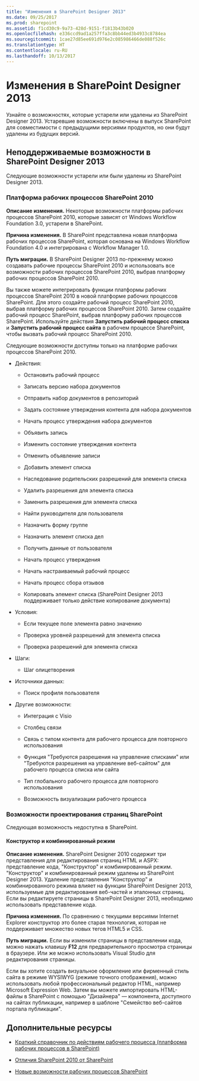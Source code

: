 ```yaml
---
title: "Изменения в SharePoint Designer 2013"
ms.date: 09/25/2017
ms.prod: sharepoint
ms.assetid: f1cd30c9-9a73-428d-9151-f1813b43b020
ms.openlocfilehash: e336ccd9ad1a257ffa3c8bb44ed3b4933c8784ea
ms.sourcegitcommit: 1cae27d85ee691d976e2c085986466de088f526c
ms.translationtype: HT
ms.contentlocale: ru-RU
ms.lasthandoff: 10/13/2017
---
```

# <a name="whats-changed-in-sharepoint-designer-2013"></a>Изменения в SharePoint Designer 2013
Узнайте о возможностях, которые устарели или удалены из SharePoint Designer 2013. Устаревшие возможности включены в выпуск SharePoint для совместимости с предыдущими версиями продуктов, но они будут удалены из будущих версий.
## <a name="discontinued-features-in-sharepoint-designer-2013"></a>Неподдерживаемые возможности в SharePoint Designer 2013
<a name="WhatsChangedSharePointDesigner2013_DiscontinuedFeatures"> </a>

Следующие возможности устарели или были удалены из SharePoint Designer 2013.
  
    
    

### <a name="sharepoint-2010-workflow-platform"></a>Платформа рабочих процессов SharePoint 2010
<a name="WhatsChangedSharePointDesigner2013_WorkflowPlatform"> </a>

 **Описание изменения.** Некоторые возможности платформы рабочих процессов SharePoint 2010, которые зависят от Windows Workflow Foundation 3.0, устарели в SharePoint.
  
    
    
 **Причина изменения.** В SharePoint представлена новая платформа рабочих процессов SharePoint, которая основана на Windows Workflow Foundation 4.0 и интегрирована с Workflow Manager 1.0.
  
    
    
 **Путь миграции.** В SharePoint Designer 2013 по-прежнему можно создавать рабочие процессы SharePoint 2010 и использовать все возможности рабочих процессов SharePoint 2010, выбрав платформу рабочих процессов SharePoint 2010.
  
    
    
Вы также можете интегрировать функции платформы рабочих процессов SharePoint 2010 в новой платформе рабочих процессов SharePoint. Для этого создайте рабочий процесс SharePoint 2010, выбрав платформу рабочих процессов SharePoint 2010. Затем создайте рабочий процесс SharePoint, выбрав платформу рабочих процессов SharePoint. Используйте действия **Запустить рабочий процесс списка** и **Запустить рабочий процесс сайта** в рабочем процессе SharePoint, чтобы вызвать рабочий процесс SharePoint 2010.
  
    
    
Следующие возможности доступны только на платформе рабочих процессов SharePoint 2010.
  
    
    

- Действия:
    
  - Остановить рабочий процесс
    
  
  - Записать версию набора документов
    
  
  - Отправить набор документов в репозиторий
    
  
  - Задать состояние утверждения контента для набора документов
    
  
  - Начать процесс утверждения набора документов
    
  
  - Объявить запись
    
  
  - Изменить состояние утверждения контента
    
  
  - Отменить объявление записи
    
  
  - Добавить элемент списка 
    
  
  - Наследование родительских разрешений для элемента списка
    
  
  - Удалить разрешения для элемента списка
    
  
  - Заменить разрешения для элемента списка
    
  
  - Найти руководителя для пользователя
    
  
  - Назначить форму группе
    
  
  - Назначить элемент списка дел
    
  
  - Получить данные от пользователя
    
  
  - Начать процесс утверждения
    
  
  - Начать настраиваемый рабочий процесс
    
  
  - Начать процесс сбора отзывов
    
  
  - Копировать элемент списка (SharePoint Designer 2013 поддерживает только действие копирование документа)
    
  
- Условия:
    
  - Если текущее поле элемента равно значению
    
  
  - Проверка уровней разрешений для элемента списка
    
  
  - Проверка разрешений для элемента списка
    
  
- Шаги:
    
  - Шаг олицетворения
    
  
- Источники данных:
    
  - Поиск профиля пользователя
    
  
- Другие возможности:
    
  - Интеграция с Visio
    
  
  - Столбец связи
    
  
  - Связь с типом контента для рабочего процесса для повторного использования
    
  
  - Функция "Требуются разрешения на управление списками" или "Требуются разрешения на управление веб-сайтом" для рабочего процесса списка или сайта
    
  
  - Тип глобального рабочего процесса для повторного использования
    
  
  - Возможность визуализации рабочего процесса
    
  

### <a name="sharepoint-page-design-features"></a>Возможности проектирования страниц SharePoint
<a name="WhatsChangedSharePointDesigner2013_PageDesignFeatures"> </a>

Следующая возможность недоступна в SharePoint.
  
    
    

#### <a name="design-view-and-split-view"></a>Конструктор и комбинированный режим
<a name="WhatsChangedSharePointDesigner2013_DesignViewSplitView"> </a>

 **Описание изменения.** SharePoint Designer 2010 содержит три представления для редактирования страниц HTML и ASPX: представление кода, "Конструктор" и комбинированный режим. "Конструктор" и комбинированный режим удалены из SharePoint Designer 2013. Удаление представления "Конструктор" и комбинированного режима влияет на функции SharePoint Designer 2013, используемые для редактирования веб-частей и эталонных страниц. Если вы редактируете страницы в SharePoint Designer 2013, необходимо использовать представление кода.
  
    
    
 **Причина изменения.** По сравнению с текущими версиями Internet Explorer конструктор  это более старая технология, которая не поддерживает множество новых тегов HTML5 и CSS.
  
    
    
 **Путь миграции.** Если вы изменили страницы в представлении кода, можно нажать клавишу **F12** для предварительного просмотра страницы в браузере. Или же можно использовать Visual Studio для редактирования страницы.
  
    
    
Если вы хотите создать визуальное оформление или фирменный стиль сайта в режиме WYSIWYG (режиме точного отображения), можно использовать любой профессиональный редактор HTML, например Microsoft Expression Web. Затем вы можете импортировать HTML-файлы в SharePoint с помощью "Дизайнера" — компонента, доступного на сайтах публикации, например в шаблоне "Семейство веб-сайтов портала публикации".
  
    
    

## <a name="additional-resources"></a>Дополнительные ресурсы
<a name="WhatsChangedSharePointDesigner2013_AdditionalResources"> </a>


-  [Краткий справочник по действиям рабочего процесса (платформа рабочих процессов в SharePoint)](workflow-actions-quick-reference-sharepoint-workflow-platform.md)
    
  
-  [Отличия SharePoint 2010 от SharePoint](http://technet.microsoft.com/ru-RU/library/ff607742%28v=office.15%29.aspx)
    
  
-  [Новые возможности рабочих процессов SharePoint](http://technet.microsoft.com/ru-RU/library/jj219638%28v=office.15%29.aspx)
    
  

  
    
    

